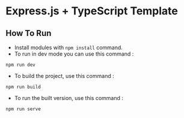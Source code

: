 # Express.js + TypeScript Template

## How To Run
- Install modules with `npm install` command.
- To run in dev mode you can use this command :
```commandLine
npm run dev
```
- To build the project, use this command :
```commanLine
npm run build
```
- To run the built version, use this command :
```commandLine
npm run serve
```